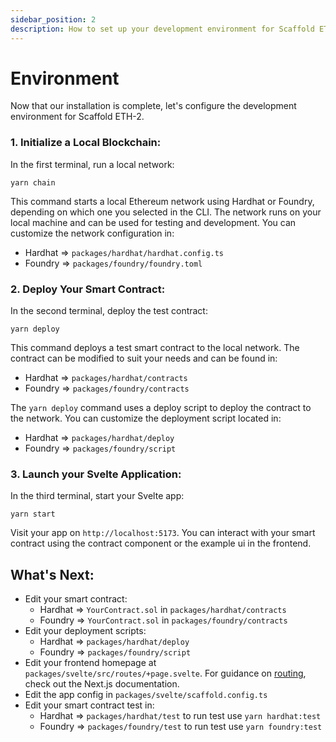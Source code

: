 ```yaml
---
sidebar_position: 2
description: How to set up your development environment for Scaffold ETH-2.
---
```


# Environment

Now that our installation is complete, let's configure the development environment for Scaffold ETH-2.

### 1. Initialize a Local Blockchain:

In the first terminal, run a local network:

```
yarn chain
```

This command starts a local Ethereum network using Hardhat or Foundry, depending on which one you selected in the CLI. The network runs on your local machine and can be used for testing and development. You can customize the network configuration in:

- Hardhat => `packages/hardhat/hardhat.config.ts`
- Foundry => `packages/foundry/foundry.toml`

### 2. Deploy Your Smart Contract:

In the second terminal, deploy the test contract:

```
yarn deploy
```

This command deploys a test smart contract to the local network. The contract can be modified to suit your needs and can be found in:

- Hardhat => `packages/hardhat/contracts`
- Foundry => `packages/foundry/contracts`

The `yarn deploy` command uses a deploy script to deploy the contract to the network. You can customize the deployment script located in:

- Hardhat => `packages/hardhat/deploy`
- Foundry => `packages/foundry/script`

### 3. Launch your Svelte Application:

In the third terminal, start your Svelte app:

```
yarn start
```

Visit your app on `http://localhost:5173`. You can interact with your smart contract using the contract component or the example ui in the frontend.

## What's Next:

- Edit your smart contract:
  - Hardhat => `YourContract.sol` in `packages/hardhat/contracts`
  - Foundry => `YourContract.sol` in `packages/foundry/contracts`
- Edit your deployment scripts:
  - Hardhat => `packages/hardhat/deploy`
  - Foundry => `packages/foundry/script`
- Edit your frontend homepage at `packages/svelte/src/routes/+page.svelte`. For guidance on [routing](https://kit.svelte.dev/docs/routing), check out the Next.js documentation.
- Edit the app config in `packages/svelte/scaffold.config.ts`
- Edit your smart contract test in:
  - Hardhat => `packages/hardhat/test` to run test use `yarn hardhat:test`
  - Foundry => `packages/foundry/test` to run test use `yarn foundry:test`
